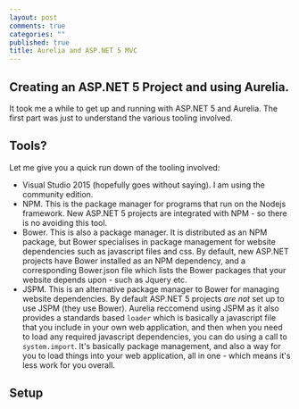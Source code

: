 ```yaml
---
layout: post
comments: true
categories: ""
published: true
title: Aurelia and ASP.NET 5 MVC
---
```


## Creating an ASP.NET 5 Project and using Aurelia.

It took me a while to get up and running with ASP.NET 5 and Aurelia. The first part was just to understand the various tooling involved.

## Tools?

Let me give you a quick run down of the tooling involved:

- Visual Studio 2015 (hopefully goes without saying). I am using the community edition.
- NPM. This is the package manager for programs that run on the Nodejs framework. New ASP.NET 5 projects are integrated with NPM - so there is no avoiding this tool.
- Bower. This is also a package manager. It is distributed as an NPM package, but Bower specialises in package management for website dependencies such as javascript files and css. By default, new ASP.NET projects have Bower installed as an NPM dependency, and a corresponding Bower.json file which lists the Bower packages that your website depends upon - such as Jquery etc.
- JSPM. This is an alternative package manager to Bower for managing website dependencies. By default ASP.NET 5 projects *are not* set up to use JSPM (they use Bower). Aurelia reccomend using JSPM as it also provides a standards based `loader` which is basically a javascript file that you include in your own web application, and then when you need to load any required javascript dependencies, you can do using a call to `system.import`. It's basically package management, and also a way for you to load things into your web application, all in one - which means it's less work for you overall.

## Setup

